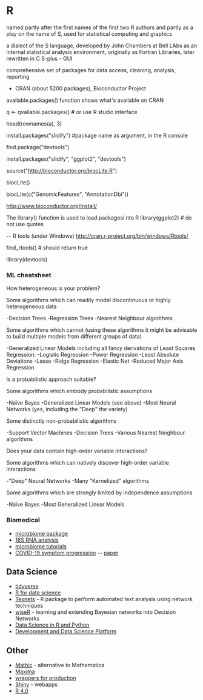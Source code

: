 R
=
named partly after the first names of the first two R authors and partly as a play on the 
name of S, used for statistical computing and graphics

a dialect of the S language, developed by John Chambers at Bell LAbs as an internal 
statistical analysis environment, originally as Fortran Libraries, later rewritten in C
S-plus - GUI

comprehensive set of packages for data access, cleaning, analysis, reporting
 - CRAN (about 5200 packages), Bioconductor Project

available.packages() function shows what's available on CRAN

q <- qvailable.packages()  # or use R studio interface

head(rownames(a), 3)

install.packages("slidify")  #package name as argument, in the R console

find.package("devtools")

install.packages("slidify", "ggplot2", "devtools") 


source("http://bioconductor.org/biocLite.R")

biocLite()

biocLite(c("GenomicFeatures", "AnnotationDbi"))

http://www.bioconductor.org/install/

The library() function is used to load packagesi nto R
library(ggplot2)  # do not use quotes

-- R tools (under Windows)
http://cran.r-project.org/bin/windows/Rtools/

find_rtools()  # should return true

library(devtools)


### ML cheatsheet

How heterogeneous is your problem?

Some algorithms which can readily model discontinuous or highly heterogeneous data

-Decision Trees
-Regression Trees
-Nearest Neighbour algorithms 

Some algorithms which cannot (using these algorithms it might be advisable to build multiple models from different groups of data)

-Generalized Linear Models including all fancy derivations of Least Squares Regression:
-Logistic Regression
-Power Regression
-Least Absolute Deviations
-Lasso
-Ridge Regression
-Elastic Net
-Reduced Major Axis Regression

Is a probabilistic approach suitable?

Some algorithms which embody probabilistic assumptions

-Naïve Bayes
-Generalized Linear Models (see above)
-Most Neural Networks (yes, including the "Deep" the variety)

Some distinctly non-probabilistic algorithms

-Support Vector Machines
-Decision Trees
-Various Nearest Neighbour algorithms

Does your data contain high-order variable interactions?

Some algorithms which can natively discover high-order variable interactions

-"Deep" Neural Networks
-Many "Kernelized" algorithms

Some algorithms which are strongly limited by independence assumptions

-Naïve Bayes
-Most Generalized Linear Models

### Biomedical

+ [microbiome package](http://microbiome.github.io/microbiome/)
+ [16S RNA analysis]([https://github.com/microsud/Tools-Microbiome-Analysis])
+ [microbiome tutorials](https://microbiome.github.io/tutorials/)
+ [COVID-19 symptom progression](https://github.com/j-larsen/Stochastic_Progression_of_COVID-19_Symptoms) -- [paper](https://www.ncbi.nlm.nih.gov/pmc/articles/PMC7438535/)

## Data Science
+ [tidyverse](https://www.tidyverse.org/)
+ [R for data science](http://r4ds.had.co.nz/)
+ [Texnets](https://github.com/cbail/textnets) - R package to perform automated text analysis using network techniques
+ [wiseR](https://github.com/SAFE-ICU/wiseR) - learning and extending Bayesian networks into Decision Networks
+ [Data Science in R and Python](https://www.anotherbookondatascience.com/)
+ [Development and Data Science Platform](https://github.com/WLOGSolutions/RSuite)

## Other

+ [Mathic](https://mathics.github.io/) - alternative to Mathematica
+ [Maxima](http://maxima.sourceforge.net/)
+ [wrappers for production](https://www.rplumber.io/)
+ [Shiny](https://shiny.rstudio.com/) - webapps
+ [R 4.0](https://stat.ethz.ch/pipermail/r-announce/2020/000653.html)
